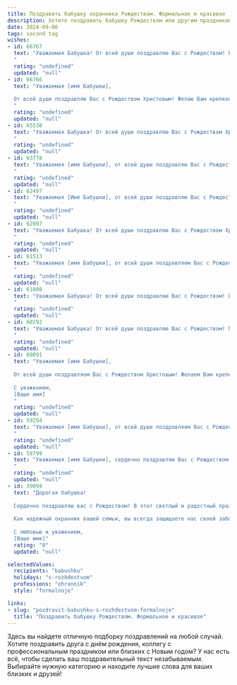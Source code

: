```yaml
---
title: Поздравить бабушку охранника Рождеством. Формальное и красивое
description: Хотите поздравить бабушку Рождеством или другим праздником? Наш ИИ создаст незабываемое поздравление, а вы обязательно выделитесь среди других.  
date: 2024-09-06
tags: second tag
wishes:
- id: 66767
  text: "Уважаемая Бабушка! От всей души поздравляю Вас с Рождеством! Желаю Вам крепкого здоровья, душевного тепла,  мира и благополучия в наступающем году. Пусть в Вашей жизни будет больше радостных событий и приятных моментов.
  "
  rating: "undefined"
  updated: "null"
- id: 66766
  text: "Уважаемая [имя Бабушки],
  
  От всей души поздравляю Вас с Рождеством Христовым! Желаю Вам крепкого здоровья, душевного тепла, семейного уюта и мирного неба над головой. Пусть этот светлый праздник принесет в Вашу жизнь радость и благополучие.
  "
  rating: "undefined"
  updated: "null"
- id: 65530
  text: "Уважаемая Бабушка! От всей души поздравляю Вас с Рождеством Христовым! Желаю Вам крепкого здоровья, душевного спокойствия, тепла семейного очага и благополучия в Новом году! Пусть этот светлый праздник принесет Вам радость, мир и любовь!
  "
  rating: "undefined"
  updated: "null"
- id: 63778
  text: "Уважаемая [имя Бабушки], от всей души поздравляю Вас с Рождеством! Желаю Вам крепкого здоровья, душевного тепла и светлых праздничных дней в кругу близких. Пусть этот светлый праздник принесет в Ваш дом благополучие и радость!
  "
  rating: "undefined"
  updated: "null"
- id: 62497
  text: "Уважаемая [Имя Бабушки], от всей души поздравляю Вас с Рождеством Христовым! Желаю Вам крепкого здоровья, душевного тепла и благополучия в наступающем году. Пусть в Вашей жизни всегда будет мир, радость и любовь. Счастливого Рождества!
  "
  rating: "undefined"
  updated: "null"
- id: 62007
  text: "Уважаемая Бабушка! От всей души поздравляю Вас с Рождеством Христовым! Желаю Вам крепкого здоровья, душевного спокойствия и праздничного настроения. Пусть этот светлый праздник принесет в Ваш дом мир, благополучие и радость!
  "
  rating: "undefined"
  updated: "null"
- id: 61513
  text: "Уважаемая [имя Бабушки], от всей души поздравляем Вас с Рождеством Христовым! Пусть этот светлый праздник принесет в Ваш дом мир, тепло и радость, а ангел-хранитель всегда оберегает Вас. Желаем Вам крепкого здоровья, благополучия и долгих лет жизни.
  "
  rating: "undefined"
  updated: "null"
- id: 61008
  text: "Уважаемая Бабушка! От всей души поздравляю Вас с Рождеством! Пусть этот светлый праздник принесет в Ваш дом мир, радость и благополучие. Желаю Вам крепкого здоровья, долгих лет жизни и исполнения всех желаний.
  "
  rating: "undefined"
  updated: "null"
- id: 60292
  text: "Уважаемая Бабушка! От всей души поздравляю Вас с Рождеством! Пусть этот светлый праздник принесет Вам радость, мир и благополучие. Желаю Вам крепкого здоровья, долгих лет жизни и всегда праздничного настроения!
  "
  rating: "undefined"
  updated: "null"
- id: 60091
  text: "Уважаемая [имя Бабушки],
  
  От всей души поздравляем Вас с Рождеством Христовым! Желаем Вам крепкого здоровья, душевного тепла и благополучия в наступающем году. Пусть Ваша жизнь будет наполнена радостью, любовью и светлыми событиями.
  
  С уважением,
  [Ваше имя]
  "
  rating: "undefined"
  updated: "null"
- id: 59294
  text: "Уважаемая [имя Бабушки], от всей души поздравляем Вас с Рождеством Христовым! Пусть этот светлый праздник принесет в Ваш дом мир, любовь и благополучие. Желаем Вам крепкого здоровья, долгих лет жизни и побольше радостных моментов!
  "
  rating: "undefined"
  updated: "null"
- id: 58799
  text: "Уважаемая [имя Бабушки], сердечно поздравляю Вас с Рождеством Христовым! Желаю Вам крепкого здоровья, душевного спокойствия и благополучия в Новом году. Пусть Ваша жизнь будет наполнена радостью, любовью и теплом, а ангел-хранитель всегда оберегает Вас. Счастливого Рождества!
  "
  rating: "undefined"
  updated: "null"
- id: 39094
  text: "Дорогая бабушка!
  
  Сердечно поздравляю вас с Рождеством! В этот светлый и радостный праздник желаю вам здоровья, счастья и благополучия. Пусть в вашем доме всегда царит тепло, уют и любовь, а каждый новый день приносит только радостные события и положительные эмоции.
  
  Как надежный охранник вашей семьи, вы всегда защищаете нас своей заботой и поддержкой. Спасибо вам за терпение, мудрость и жизненный опыт, которыми вы делитесь с нами. Пусть все ваши мечты сбудутся, а рядом будут только близкие и родные люди.
  
  С любовью и уважением,
  [Ваше имя]"
  rating: "0"
  updated: "null"

selectedValues:
  recipients: "babushku"
  holidays: "s-rozhdestvom"
  professions: "ohrannik"
  style: "formalnoje"

links:
- slug: "pozdravit-babushku-s-rozhdestvom-formalnoje"
  title: "Поздравить бабушку Рождеством. Формальное и красивое"
---
```


Здесь вы найдете отличную подборку поздравлений на любой случай. 
Хотите поздравить друга с днём рождения, коллегу с профессиональным праздником или близких с Новым годом? У нас есть всё, чтобы сделать ваш поздравительный текст незабываемым. Выбирайте нужную категорию и находите лучшие слова для ваших близких и друзей!
